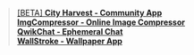 > [[BETA] **City Harvest - Community App**](https://city-harvest-app.web.app/) <br>
> [**ImgCompressor - Online Image Compressor**](https://imgcompressor-app.web.app) <br>
> [**QwikChat - Ephemeral Chat**](https://qwikchat.web.app) <br>
> [**WallStroke - Wallpaper App**](https://play.google.com/store/apps/details?id=com.appy.wallstroke) <br>
